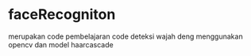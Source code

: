 # faceRecogniton
merupakan code pembelajaran code deteksi wajah deng menggunakan opencv dan model haarcascade
